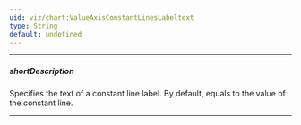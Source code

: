 ```yaml
---
uid: viz/chart:ValueAxisConstantLinesLabeltext
type: String
default: undefined
---
```

---
##### shortDescription
Specifies the text of a constant line label. By default, equals to the value of the constant line.

---

